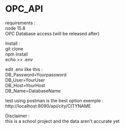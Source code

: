 # OPC_API</br>
requirements : </br>
node 15.8 </br>
OPC Database access (will be released after)</br>

Install :</br>
git clone </br>
npm install</br>
echo >> .env</br>

edit .env like this : </br>
DB_Password=Yourpassword</br>
DB_User=YourUser</br>
DB_Host=YourHost</br>
DB_Name=DatabaseName</br>

test using postman is the best option exemple : </br>
http://localhost:8090/api/city/CITYNAME

Disclaimer : </br>
this is a school project and the data aren't accurate yet